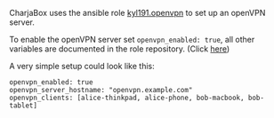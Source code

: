 CharjaBox uses the ansible role [kyl191.openvpn](https://github.com/kyl191/ansible-role-openvpn) to set up an openVPN server.

To enable the openVPN server set `openvpn_enabled: true`, all other variables are documented in the role repository. (Click [here](https://github.com/kyl191/ansible-role-openvpn#role-variables))

A very simple setup could look like this:

```
openvpn_enabled: true
openvpn_server_hostname: "openvpn.example.com"
openvpn_clients: [alice-thinkpad, alice-phone, bob-macbook, bob-tablet]
```
